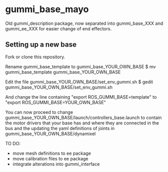 # gummi_base_mayo

Old gummi_description package, now separated into gummi_base_XXX and gummi_ee_XXX for easier change of end effectors.

## Setting up a new base

Fork or clone this repository. 

Rename gummi_base_template to gummi_base_YOUR_OWN_BASE
$ mv gummi_base_template gummi_base_YOUR_OWN_BASE

Edit the file gummi_base_YOUR_OWN_BASE/set_env_gummi.sh
$ gedit gummi_base_YOUR_OWN_BASE/set_env_gummi.sh

And change the line containing "export ROS_GUMMI_BASE=template" to "export ROS_GUMMI_BASE=YOUR_OWN_BASE"

You can now proceed to change gummi_base_YOUR_OWN_BASE/launch/controllers_base.launch to contain the motor drivers that your base has and where they are connected in the bus and the updating the yaml definitions of joints in gummi_base_YOUR_OWN_BASE/dynamixel

TO DO:
 - move mesh definitions to ee package
 - move calibration files to ee package
 - integrate alterations into gummi_interface
